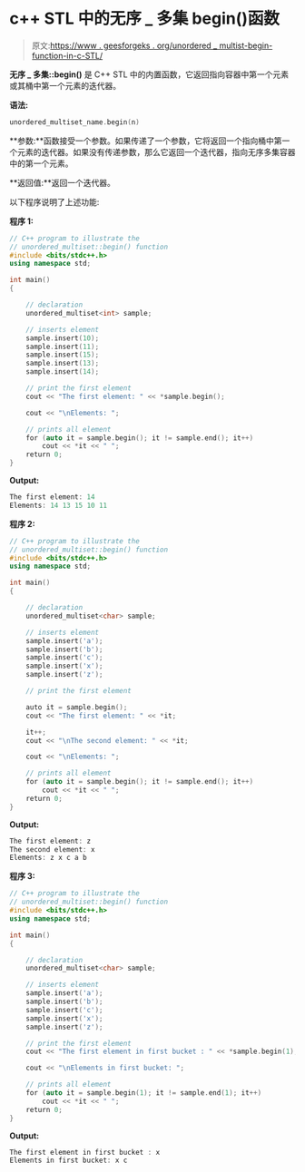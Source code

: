 # c++ STL 中的无序 _ 多集 begin()函数

> 原文:[https://www . geesforgeks . org/unordered _ multist-begin-function-in-c-STL/](https://www.geeksforgeeks.org/unordered_multiset-begin-function-in-c-stl/)

**无序 _ 多集::begin()** 是 C++ STL 中的内置函数，它返回指向容器中第一个元素或其桶中第一个元素的迭代器。

**语法:**

```cpp
unordered_multiset_name.begin(n)
```

**参数:**函数接受一个参数。如果传递了一个参数，它将返回一个指向桶中第一个元素的迭代器。如果没有传递参数，那么它返回一个迭代器，指向无序多集容器中的第一个元素。

**返回值:**返回一个迭代器。

以下程序说明了上述功能:

**程序 1:**

```cpp
// C++ program to illustrate the
// unordered_multiset::begin() function
#include <bits/stdc++.h>
using namespace std;

int main()
{

    // declaration
    unordered_multiset<int> sample;

    // inserts element
    sample.insert(10);
    sample.insert(11);
    sample.insert(15);
    sample.insert(13);
    sample.insert(14);

    // print the first element
    cout << "The first element: " << *sample.begin();

    cout << "\nElements: ";

    // prints all element
    for (auto it = sample.begin(); it != sample.end(); it++)
        cout << *it << " ";
    return 0;
}
```

**Output:**

```cpp
The first element: 14
Elements: 14 13 15 10 11

```

**程序 2:**

```cpp
// C++ program to illustrate the
// unordered_multiset::begin() function
#include <bits/stdc++.h>
using namespace std;

int main()
{

    // declaration
    unordered_multiset<char> sample;

    // inserts element
    sample.insert('a');
    sample.insert('b');
    sample.insert('c');
    sample.insert('x');
    sample.insert('z');

    // print the first element

    auto it = sample.begin();
    cout << "The first element: " << *it;

    it++;
    cout << "\nThe second element: " << *it;

    cout << "\nElements: ";

    // prints all element
    for (auto it = sample.begin(); it != sample.end(); it++)
        cout << *it << " ";
    return 0;
}
```

**Output:**

```cpp
The first element: z
The second element: x
Elements: z x c a b

```

**程序 3:**

```cpp
// C++ program to illustrate the
// unordered_multiset::begin() function
#include <bits/stdc++.h>
using namespace std;

int main()
{

    // declaration
    unordered_multiset<char> sample;

    // inserts element
    sample.insert('a');
    sample.insert('b');
    sample.insert('c');
    sample.insert('x');
    sample.insert('z');

    // print the first element
    cout << "The first element in first bucket : " << *sample.begin(1);

    cout << "\nElements in first bucket: ";

    // prints all element
    for (auto it = sample.begin(1); it != sample.end(1); it++)
        cout << *it << " ";
    return 0;
}
```

**Output:**

```cpp
The first element in first bucket : x
Elements in first bucket: x c

```